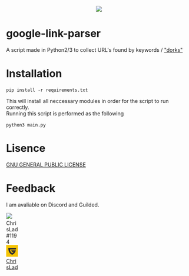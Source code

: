 <p align="center">
 <img src="https://www.google.com/images/branding/googlelogo/1x/googlelogo_color_272x92dp.png">
 </p>

# google-link-parser
A script made in Python2/3 to collect URL's found by keywords / ["dorks"](https://en.wikipedia.org/wiki/Google_hacking)

# Installation
```shell
pip install -r requirements.txt
```
This will install all neccessary modules in order for the script to run correctly.
<br>
Running this script is performed as the following
```shell
python3 main.py
```
# Lisence
<a href="LICENSE">GNU GENERAL PUBLIC LICENSE</a>

# Feedback
I am avaliable on Discord and Guilded.
<p style="width: 32px; height: 32px; float: top;">
<img src="https://cdn3.iconfinder.com/data/icons/popular-services-brands-vol-2/512/discord-32.png"> ChrisLad#1194</img> <br> <img style="width: 32px; height: 32px;" src="repo-assets/guilded-favicon.png"> <a href="https://www.guilded.gg/profile/x4o9pWXm"</a>ChrisLad</img>

